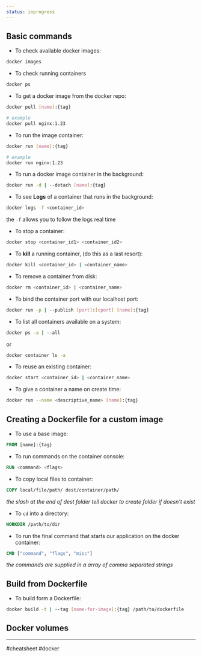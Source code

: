 ```yaml
---
status: inprogress
---
```


## Basic commands
- To check available docker images:
```bash
docker images
```

- To check running containers
```bash
docker ps
```

- To get a docker image from the docker repo:
```bash
docker pull [name]:{tag}
```

```bash
# example
docker pull nginx:1.23
```

- To run the image container:
```bash
docker run [name]:{tag}
```

```bash
# example
docker run nginx:1.23
```

- To run a docker image container in the background:
```bash
docker run -d | --detach [name]:{tag}
```

- To see __Logs__ of a container that runs in the background:
```bash
docker logs -f <container_id>
```
the `-f` allows you to follow the logs real time

- To stop a container:
```bash
docker stop <container_id1> <container_id2>
```
- To __kill__ a running  container, (do this as a last resort):
```bash
docker kill <container_id> | <container_name>
```

- To remove a container from disk:
```bash
docker rm <container_id> | <container_name>
```

- To bind the container port with our localhost port:
```bash
docker run -p | --publish [port]:[cport] [name]:{tag}
```

- To list all containers available on a system:
```bash
docker ps -a | --all
```
or
```bash
docker container ls -a
```

- To reuse an existing container:
```bash
docker start <container_id> | <container_name>
```

- To give a container a name on create time:
```bash
docker run --name <descriptive_name> [name]:{tag}
```

## Creating a Dockerfile for a custom image

- To use a base image:
```Dockerfile
FROM [name]:{tag}
```

- To run commands on the container console:
```Dockerfile 
RUN <command> <flags>
```

- To copy local files to container:
```Dockerfile 
COPY local/file/path/ dest/container/path/
```
_the slash at the end of dest folder tell docker to create folder if doesn't exist_

- To `cd` into a directory:
```Dockerfile 
WORKDIR /path/to/dir
```

- To run the final command that starts our application on the docker container:
```Dockerfile 
CMD ["command", "flags", "misc"]
```
_the commands are supplied in a array of comma separated strings_

## Build from Dockerfile 
- To build form a Dockerfile:
```bash
docker build -t | --tag [name-for-image]:{tag} /path/to/dockerfile
```

## Docker volumes

---
#cheatsheet #docker 